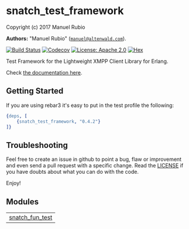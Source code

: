 

# snatch_test_framework #

Copyright (c) 2017 Manuel Rubio

__Authors:__ "Manuel Rubio" ([`manuel@altenwald.com`](mailto:manuel@altenwald.com)).

[![Build Status](https://img.shields.io/travis/snatch-xmpp/snatch_test_framework/master.svg)](https://travis-ci.org/snatch-xmpp/snatch_test_framework)
[![Codecov](https://img.shields.io/codecov/c/github/snatch-xmpp/snatch_test_framework.svg)](https://codecov.io/gh/snatch-xmpp/snatch_test_framework)
[![License: Apache 2.0](https://img.shields.io/github/license/snatch-xmpp/snatch_test_framework.svg)](https://raw.githubusercontent.com/snatch-xmpp/snatch_test_framework/master/LICENSE)
[![Hex](https://img.shields.io/hexpm/v/snatch_test_framework.svg)](https://hex.pm/packages/snatch_test_framework)

Test Framework for the Lightweight XMPP Client Library for Erlang.

Check [the documentation here](doc/testing.md).

Getting Started
---------------

If you are using rebar3 it's easy to put in the test profile the following:

```erlang
{deps, [
    {snatch_test_framework, "0.4.2"}
]}
```

Troubleshooting
---------------

Feel free to create an issue in github to point a bug, flaw or improvement and even send a pull request with a specific change. Read the [LICENSE](http://github.com/snatch-xmpp/snatch_test_framework/blob/master/doc/LICENSE) if you have doubts about what you can do with the code.

Enjoy!


## Modules ##


<table width="100%" border="0" summary="list of modules">
<tr><td><a href="http://github.com/snatch-xmpp/snatch_test_framework/blob/master/doc/snatch_fun_test.md" class="module">snatch_fun_test</a></td></tr></table>

